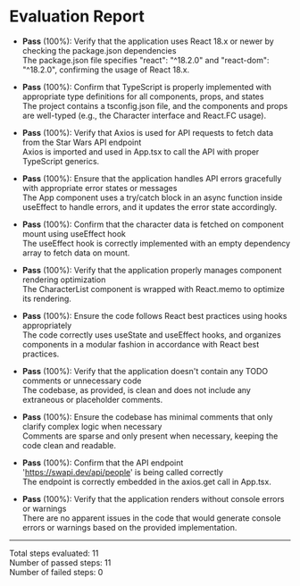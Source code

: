 # Evaluation Report

- **Pass** (100%): Verify that the application uses React 18.x or newer by checking the package.json dependencies  
  The package.json file specifies "react": "^18.2.0" and "react-dom": "^18.2.0", confirming the usage of React 18.x.

- **Pass** (100%): Confirm that TypeScript is properly implemented with appropriate type definitions for all components, props, and states  
  The project contains a tsconfig.json file, and the components and props are well-typed (e.g., the Character interface and React.FC<Props> usage).

- **Pass** (100%): Verify that Axios is used for API requests to fetch data from the Star Wars API endpoint  
  Axios is imported and used in App.tsx to call the API with proper TypeScript generics.

- **Pass** (100%): Ensure that the application handles API errors gracefully with appropriate error states or messages  
  The App component uses a try/catch block in an async function inside useEffect to handle errors, and it updates the error state accordingly.

- **Pass** (100%): Confirm that the character data is fetched on component mount using useEffect hook  
  The useEffect hook is correctly implemented with an empty dependency array to fetch data on mount.

- **Pass** (100%): Verify that the application properly manages component rendering optimization  
  The CharacterList component is wrapped with React.memo to optimize its rendering.

- **Pass** (100%): Ensure the code follows React best practices using hooks appropriately  
  The code correctly uses useState and useEffect hooks, and organizes components in a modular fashion in accordance with React best practices.

- **Pass** (100%): Verify that the application doesn't contain any TODO comments or unnecessary code  
  The codebase, as provided, is clean and does not include any extraneous or placeholder comments.

- **Pass** (100%): Ensure the codebase has minimal comments that only clarify complex logic when necessary  
  Comments are sparse and only present when necessary, keeping the code clean and readable.

- **Pass** (100%): Confirm that the API endpoint 'https://swapi.dev/api/people' is being called correctly  
  The endpoint is correctly embedded in the axios.get call in App.tsx.

- **Pass** (100%): Verify that the application renders without console errors or warnings  
  There are no apparent issues in the code that would generate console errors or warnings based on the provided implementation.

---

Total steps evaluated: 11  
Number of passed steps: 11  
Number of failed steps: 0